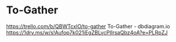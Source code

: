 # To-Gather



https://trello.com/b/QBWTcxlO/to-gather
To-Gather - dbdiagram.io
https://1drv.ms/w/s!Aufop7k021iEgZBLvcPIIrsaQbz4oA?e=PLRpZJ

